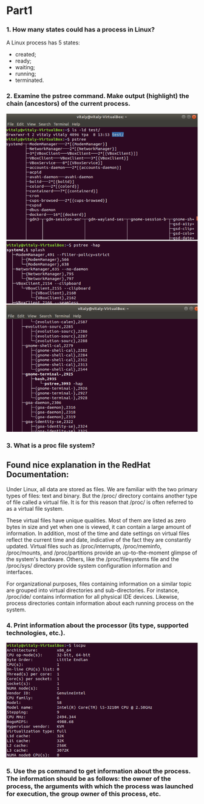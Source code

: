 # Part1
### 1. How many states could has a process in Linux?
A Linux process has 5 states:
  -  created;
  -  ready;
  -  waiting;
  -  running;
  -  terminated.
### 2. Examine the pstree command. Make output (highlight) the chain (ancestors) of the current process.

![](Images/4.3.2_1.png)
![](Images/4.3.2_2.png)
![](Images/4.3.2_3.png)

### 3. What is a proc file system?
## Found nice explanation in the RedHat Documentation:

Under Linux, all data are stored as files. We are familiar with the two primary types of files: text and binary. But the /proc/ directory contains another type of file called a virtual file. It is for this reason that /proc/ is often referred to as a virtual file system.

These virtual files have unique qualities. Most of them are listed as zero bytes in size and yet when one is viewed, it can contain a large amount of information. In addition, most of the time and date settings on virtual files reflect the current time and date, indicative of the fact they are constantly updated. Virtual files such as /proc/interrupts, /proc/meminfo, /proc/mounts, and /proc/partitions provide an up-to-the-moment glimpse of the system's hardware. Others, like the /proc/filesystems file and the /proc/sys/ directory provide system configuration information and interfaces.

For organizational purposes, files containing information on a similar topic are grouped into virtual directories and sub-directories. For instance, /proc/ide/ contains information for all physical IDE devices. Likewise, process directories contain information about each running process on the system.
### 4. Print information about the processor (its type, supported technologies, etc.).
![](Images/4.3.4.png)
### 5. Use the ps command to get information about the process. The information should be as follows: the owner of the process, the arguments with which the process was launched for execution, the group owner of this process, etc.
